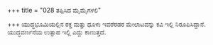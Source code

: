 +++
title = "028 ತಪ್ಪಿಸಿದ ಮೈಮೈಗಳಲಿ"

+++
ಯುದ್ಧಭೂಮಿಯಲ್ಲಿನ ರಕ್ತ ಮತ್ತು ಧೂಳು ಇವರೆರಡರ ಮೇಲಾಟವನ್ನು ಕವಿ ಇಲ್ಲಿ ನಿರೂಪಿಸಿದ್ದಾನೆ. ಯುದ್ಧವರ್ಣನೆಯ ಉತ್ಸಾಹ ಇಲ್ಲಿ ಎದ್ದು ಕಾಣುತ್ತದೆ.